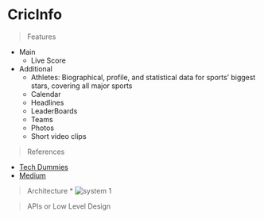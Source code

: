 # CricInfo
> Features
* Main
	* Live Score
* Additional
	* Athletes: Biographical, profile, and statistical data for sports’ biggest stars, covering all major sports
	* Calendar
	* Headlines
	* LeaderBoards
	* Teams
	* Photos
	* Short video clips
	
> References
* [Tech Dummies](https://www.youtube.com/watch?v=exSwQtMxGd4)
* [Medium](https://medium.com/@narengowda/cricinfo-cricbuzz-system-design-c596e8506669)
	
> Architecture
	* ![system 1](arch)

> APIs or Low Level Design
